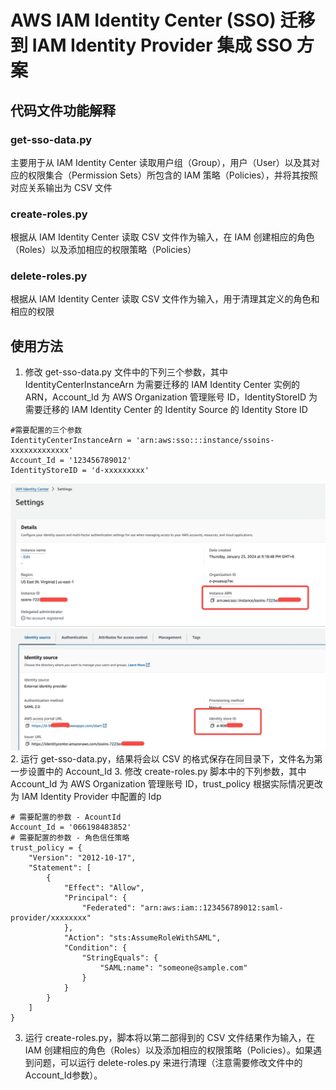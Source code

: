 # AWS IAM Identity Center (SSO) 迁移到 IAM Identity Provider 集成 SSO 方案
## 代码文件功能解释
### get-sso-data.py
主要用于从 IAM Identity Center 读取用户组（Group），用户（User）以及其对应的权限集合（Permission Sets）所包含的 IAM 策略（Policies），并将其按照对应关系输出为 CSV 文件
### create-roles.py
根据从 IAM Identity Center 读取 CSV 文件作为输入，在 IAM 创建相应的角色（Roles）以及添加相应的权限策略（Policies）
### delete-roles.py
根据从 IAM Identity Center 读取 CSV 文件作为输入，用于清理其定义的角色和相应的权限
## 使用方法
1. 修改 get-sso-data.py 文件中的下列三个参数，其中 IdentityCenterInstanceArn 为需要迁移的 IAM Identity Center 实例的 ARN，Account_Id 为 AWS Organization 管理账号 ID，IdentityStoreID 为需要迁移的 IAM Identity Center 的 Identity Source 的 Identity Store ID
```
#需要配置的三个参数
IdentityCenterInstanceArn = 'arn:aws:sso:::instance/ssoins-xxxxxxxxxxxxx'
Account_Id = '123456789012'
IdentityStoreID = 'd-xxxxxxxxx'
```
![alt text](https://github.com/zhixueli/sso-migration/blob/main/screenshots/getssodata1.jpeg?raw=true)
![alt text](https://github.com/zhixueli/sso-migration/blob/main/screenshots/getssodata2.jpeg?raw=true)
2. 运行 get-sso-data.py，结果将会以 CSV 的格式保存在同目录下，文件名为第一步设置中的 Account_Id
3. 修改 create-roles.py 脚本中的下列参数，其中 Account_Id 为 AWS Organization 管理账号 ID，trust_policy 根据实际情况更改为 IAM Identity Provider 中配置的 Idp
```
# 需要配置的参数 - AcountId
Account_Id = '066198483852'
# 需要配置的参数 - 角色信任策略
trust_policy = {
    "Version": "2012-10-17",
    "Statement": [
        {
            "Effect": "Allow",
            "Principal": {
                "Federated": "arn:aws:iam::123456789012:saml-provider/xxxxxxxx"
            },
            "Action": "sts:AssumeRoleWithSAML",
            "Condition": {
                "StringEquals": {
                    "SAML:name": "someone@sample.com"
                }
            }
        }
    ]
}
```
3. 运行 create-roles.py，脚本将以第二部得到的 CSV 文件结果作为输入，在 IAM 创建相应的角色（Roles）以及添加相应的权限策略（Policies）。如果遇到问题，可以运行 delete-roles.py 来进行清理（注意需要修改文件中的Account_Id参数）。